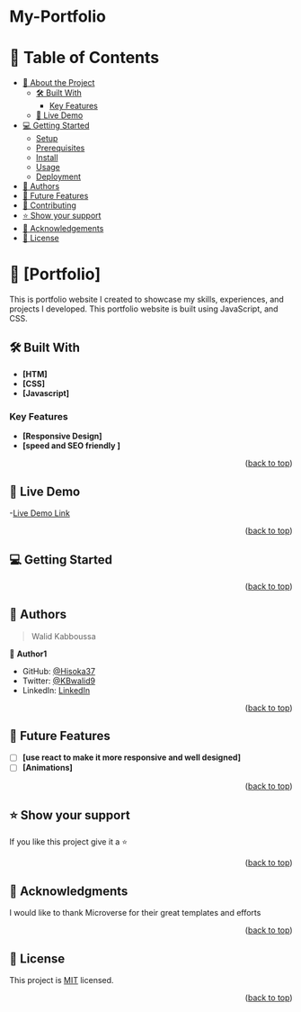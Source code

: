 # My-Portfolio
<a name="readme-top"></a>



# 📗 Table of Contents

- [📖 About the Project](#about-project)
  - [🛠 Built With](#built-with)
    - [Key Features](#key-features)
  - [🚀 Live Demo](#live-demo)
- [💻 Getting Started](#getting-started)
  - [Setup](#setup)
  - [Prerequisites](#prerequisites)
  - [Install](#install)
  - [Usage](#usage)
  - [Deployment](#triangular_flag_on_post-deployment)
- [👥 Authors](#authors)
- [🔭 Future Features](#future-features)
- [🤝 Contributing](#contributing)
- [⭐️ Show your support](#support)
- [🙏 Acknowledgements](#acknowledgements)
- [📝 License](#license)

<!-- PROJECT DESCRIPTION -->

# 📖 [Portfolio]<a name="about-project"></a>

 

 This is portfolio website I created to showcase my skills, experiences, and projects I developed. This portfolio website is built using JavaScript, and CSS.

## 🛠 Built With <a name="built-with"></a>

- **[HTM]**
- **[CSS]**
- **[Javascript]**


### Key Features <a name="key-features"></a>


- **[Responsive Design]**
- **[speed and SEO friendly ]**


<p align="right">(<a href="#readme-top">back to top</a>)</p>

 

## 🚀 Live Demo <a name="live-demo"></a>
-[Live Demo Link](https://hisoka37.github.io/My-Portfolio/)




<p align="right">(<a href="#readme-top">back to top</a>)</p>

 

## 💻 Getting Started <a name="getting-started"></a>






<p align="right">(<a href="#readme-top">back to top</a>)</p>

## 👥 Authors <a name="authors"></a>

> Walid Kabboussa

👤 **Author1**

- GitHub: [@Hisoka37](https://github.com/Hisoka37)
- Twitter: [@KBwalid9](https://twitter.com/KBwalid9)
- LinkedIn: [LinkedIn](https://www.linkedin.com/in/walidkb/)

<p align="right">(<a href="#readme-top">back to top</a>)</p>

 
## 🔭 Future Features <a name="future-features"></a>

 

- [ ] **[use react to make it more responsive and well designed]**
- [ ] **[Animations]**

<p align="right">(<a href="#readme-top">back to top</a>)</p>




## ⭐️ Show your support <a name="support"></a>

 

If you like this project give it a ⭐️

<p align="right">(<a href="#readme-top">back to top</a>)</p>

<!-- ACKNOWLEDGEMENTS -->

## 🙏 Acknowledgments <a name="acknowledgements"></a>


I would like to thank Microverse for their great templates and efforts

<p align="right">(<a href="#readme-top">back to top</a>)</p>

<!-- LICENSE -->

## 📝 License <a name="license"></a>

This project is [MIT](./LICENSE) licensed.

<p align="right">(<a href="#readme-top">back to top</a>)</p>
